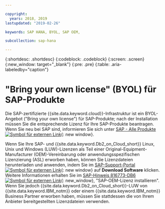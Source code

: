 ```yaml
---

copyright:
  years: 2018, 2019
lastupdated: "2019-02-26"

keywords: SAP HANA, BYOL, SAP OEM,

subcollection: sap-hana

---
```


{:shortdesc: .shortdesc}
{:codeblock: .codeblock}
{:screen: .screen}
{:new_window: target="_blank"}
{:pre: .pre}
{:table: .aria-labeledby="caption"}


# "Bring your own license" (BYOL) für SAP-Produkte

Die SAP-zertifizierte {{site.data.keyword.cloud}}-Infrastruktur ist ein BYOL-Angebot ("Bring your own license") für SAP-Produkte; nach der Installation müssen Sie die entsprechende Lizenz für Ihre SAP-Produkte beantragen. Wenn Sie neu bei SAP sind, informieren Sie sich unter [SAP - Alle Produkte ![Symbol für externen Link](../../icons/launch-glyph.svg "Symbol für externen Link")](https://www.sap.com/products.html){: new window}.

Wenn Sie Ihre SAP- und {{site.data.keyword.Db2_on_Cloud_short}} Linux, Unix und Windows (LUW)-Lizenzen als Teil einer Original-Equipment-Manufacturer (OEM)-Vereinbarung oder anwendungsspezifischen Lizenzierung (ASL) erworben haben, können Sie Lizenzdateien herunterladen und anwenden, indem Sie im [SAP-Support-Portal ![Symbol für externen Link](../icons/launch-glyph.svg "Symbol für externen Link")](https://support.sap.com/en/index.html){: new window} auf **Download Software** klicken. Weitere Informationen erhalten Sie im [SAP-Hinweis 816773-DB6 ![Symbol für externen Link](../icons/launch-glyph.svg "Symbol für externen Link")](https://launchpad.support.sap.com/#/notes/816773){: new_window}, "SAP-OEM-Lizenz installieren". Wenn Sie jedoch {{site.data.keyword.Db2_on_Cloud_short}}-LUW von {{site.data.keyword.IBM_notm}} oder einem {{site.data.keyword.IBM_notm}} Business Partner erworben haben, müssen Sie stattdessen die von Ihrem Anbieter bereitgestellten Lizenzdateien verwenden.

